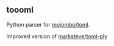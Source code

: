 toooml
------

Python parser for [mojombo/toml](https://github.com/mojombo/toml).

Improved version of [marksteve/toml-ply](https://github.com/marksteve/toml-ply)
